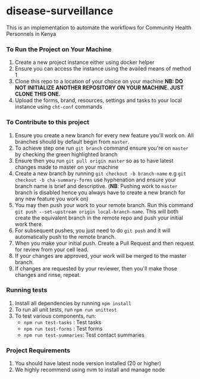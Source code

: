 # disease-surveillance

This is an implementation to automate the workflows for Community Health Personnels in Kenya

### To Run the Project on Your Machine

1. Create a new project instance either using docker helper
2. Ensure you can access the instance using the availed means of method 1
3. Clone this repo to a location of your choice on your machine
   **NB: DO NOT INITIALIZE ANOTHER REPOSITORY ON YOUR MACHINE. JUST CLONE THIS ONE.**
4. Upload the forms, brand, resources, settings and tasks to your local instance using `cht-conf` commands

### To Contribute to this project

1. Ensure you create a new branch for every new feature you'll work on. All branches should by default begin from `master`.
2. To achieve step one run `git branch` command ensure you're on `master` by checking the green highlighted branch
3. Ensure then you run `git pull origin master` so as to have latest changes made to master on your machine
4. Create a new branch by running `git checkout -b branch-name` e.g `git checkout -b cha-summary-forms` use hyphenation and ensure your branch name is brief and descriptive. (**NB**: Pushing work to `master` branch is disabled hence you always have to create a new branch for any new feature you work on)
5. You may then push your work to your remote branch. Run this command `git push --set-upstream origin local-branch-name`. This will both create the equivalent branch in the remote repo and push your initial work there.
6. For subsequent pushes, you just need to do `git push` and it will automatically push to the remote branch.
7. When you make your initial push. Create a Pull Request and then request for review from your cell lead.
8. If your changes are approved, your work will be merged to the master branch.
9. If changes are requested by your reviewer, then you'll make those changes and rinse, repeat.

### Running tests
1. Install all dependencies by running `npm install`
2. To run all unit tests, run `npm run unittest`
3. To test various components, run:
   * `npm run test-tasks` : Test tasks
   * `npm run test-forms` : Test forms
   * `npm run test-summaries`: Test contact summaries

### Project Requirements
1. You should have latest node version installed (20 or higher)
2. We highly recommend using nvm to install and manage node
